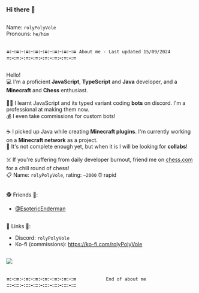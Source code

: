 ### Hi there 👋
##
Name: `rolyPolyVole`<br>
Pronouns: `he/him`
##
**=:-:=:-:=:-:=:-:=:-:=:-:=:-:=**`  About me - Last updated 15/09/2024  `**=:-:=:-:=:-:=:-:=:-:=:-:=:-:=**
##
Hello!<br>
💻 I'm a proficient **JavaScript**, **TypeScript** and **Java** developer, and a **Minecraft** and **Chess** enthusiast.<br>
<br>
👨‍🎓 I learnt JavaScript and its typed variant coding **bots** on discord. I'm a professional at making them now.<br>
💰 I even take commissions for custom bots!<br>
<br>
☕ I picked up Java while creating **Minecraft plugins**. I'm currently working on a **Minecraft network** as a project.<br>
🤝 It's not complete enough yet, but when it is I will be looking for **collabs**!<br>
<br>
☠️ If you're suffering from daily developer burnout, friend me on [chess.com](https://chess.com) for a chill round of chess!  <br>
📋 Name: `rolyPolyVole`, rating: `~2000` ⏰ rapid
##
🕵️ Friends 💃:
- [@EsotericEnderman](https://github.com/EsotericEnderman)
##
📎 Links 📎:
- Discord: `rolyPolyVole`
- Ko-fi (commissions): https://ko-fi.com/rolyPolyVole
##
![](https://komarev.com/ghpvc/?username=rolyPolyVole&color=blueviolet)
##
**=:-:=:-:=:-:=:-:=:-:=:-:=:-:=**`            End of about me            `**=:-:=:-:=:-:=:-:=:-:=:-:=:-:=**
